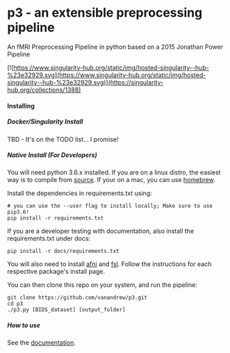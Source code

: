 # p3 - an extensible preprocessing pipeline
An fMRI Preprocessing Pipeline in python based on a 2015 Jonathan Power Pipeline

[![https://www.singularity-hub.org/static/img/hosted-singularity--hub-%23e32929.svg](https://www.singularity-hub.org/static/img/hosted-singularity--hub-%23e32929.svg)](https://singularity-hub.org/collections/1388)

#### Installing

##### Docker/Singularity Install

TBD - It's on the TODO list... I promise!

##### Native Install (For Developers)

You will need python 3.6.x installed. If you are on a linux distro, the easiest way is to compile from [source](https://www.python.org/downloads/release/python-366/). If your
on a mac, you can use [homebrew](https://brew.sh/).

Install the dependencies in requirements.txt using:
```
# you can use the --user flag to install locally; Make sure to use pip3.6!
pip install -r requirements.txt
```

If you are a developer testing with documentation, also install the requirements.txt under docs:
```
pip install -r docs/requirements.txt
```

You will also need to install [afni](https://afni.nimh.nih.gov/download) and [fsl](https://fsl.fmrib.ox.ac.uk/fsl/fslwiki/FslInstallation).
Follow the instructions for each respective package's install page.

You can then clone this repo on your system, and run the pipeline:
```
git clone https://github.com/vanandrew/p3.git
cd p3
./p3.py [BIDS_dataset] [output_folder]
```

##### How to use

See the [documentation](http://p3.readthedocs.io/en/latest/).
